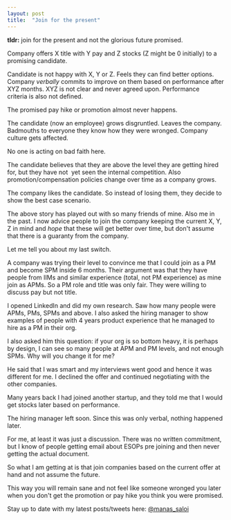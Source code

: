 ```yaml
---
layout: post
title:  "Join for the present"
---
```


**tldr:** join for the present and not the glorious future promised.

Company offers X title with Y pay and Z stocks (Z might be 0 initially) to a promising candidate.

Candidate is not happy with X, Y or Z. Feels they can find better options. Company *verbally* commits to improve on them based on performance after XYZ months. XYZ is not clear and never agreed upon. Performance criteria is also not defined.

The promised pay hike or promotion almost never happens.

The candidate (now an employee) grows disgruntled. Leaves the company. Badmouths to everyone they know how they were wronged. Company culture gets affected.

No one is acting on bad faith here.

The candidate believes that they are above the level they are getting hired for, but they have not  yet seen the internal competition. Also promotion/compensation policies change over time as a company grows.

The company likes the candidate. So instead of losing them, they decide to show the best case scenario.

The above story has played out with so many friends of mine. Also me in the past. I now advice people to join the company keeping the current X, Y, Z in mind and *hope* that these will get better over time, but don't assume that there is a guaranty from the company.

Let me tell you about my last switch.

A company was trying their level to convince me that I could join as a PM and become SPM inside 6 months. Their argument was that they have people from IIMs and similar experience (total, not PM experience) as mine join as APMs. So a PM role and title was only fair. They were willing to discuss pay but not title.

I opened LinkedIn and did my own research. Saw how many people were APMs, PMs, SPMs and above. I also asked the hiring manager to show examples of people with 4 years product experience that he managed to hire as a PM in their org.

I also asked him this question: if your org is so bottom heavy, it is perhaps by design, I can see so many people at APM and PM levels, and not enough SPMs. Why will you change it for me?

He said that I was smart and my interviews went good and hence it was different for me. I declined the offer and continued negotiating with the other companies.

Many years back I had joined another startup, and they told me that I would get stocks later based on performance.

The hiring manager left soon. Since this was only verbal, nothing happened later.

For me, at least it was just a discussion. There was no written commitment, but I know of people getting email about ESOPs pre joining and then never getting the actual document.

So what I am getting at is that join companies based on the current offer at hand and not assume the future.

This way you will remain sane and not feel like someone wronged you later when you don't get the promotion or pay hike you think you were promised.

Stay up to date with my latest posts/tweets here: [@manas_saloi](http://twitter.com/manas_saloi)
